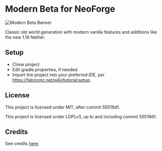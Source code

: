 # Modern Beta for NeoForge

![Modern Beta Banner](https://i.imgur.com/9703CzG.png)

Classic old world generation with modern vanilla features and additions like the new 1.16 Nether.

## Setup

* Clone project
* Edit gradle.properties, if needed
* Import the project into your preferred IDE, per https://fabricmc.net/wiki/tutorial:setup.

## License

This project is licensed under MIT, after commit 55519d1.

This project is licensed under LGPLv3, up to and including commit 55519d1.

## Credits

See credits [here](https://github.com/b3spectacled/modern-beta-fabric/wiki/Credits).
